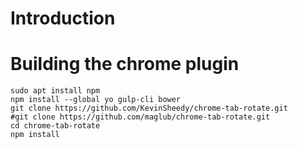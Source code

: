 # Introduction

# Building the chrome plugin

```
sudo apt install npm
npm install --global yo gulp-cli bower
git clone https://github.com/KevinSheedy/chrome-tab-rotate.git
#git clone https://github.com/maglub/chrome-tab-rotate.git
cd chrome-tab-rotate
npm install
```
